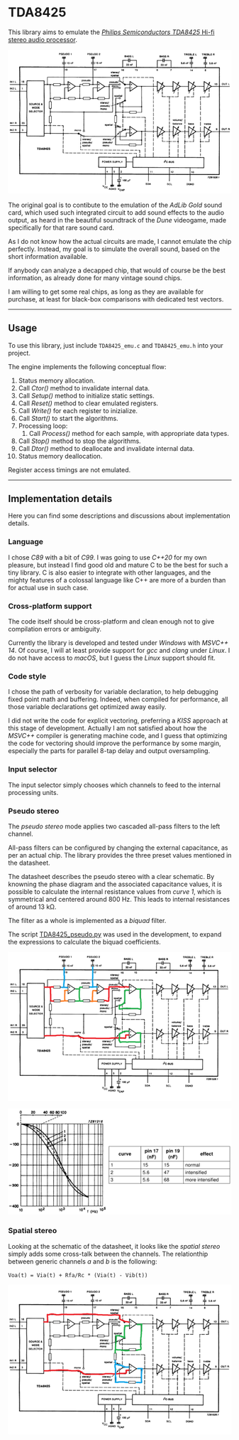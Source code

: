 # TDA8425

This library aims to emulate the
[*Philips Semiconductors TDA8425* Hi-fi stereo audio processor](doc/TDA8425.pdf).

![Block diagram](doc/block_diagram.png)

The original goal is to contibute to the emulation of the *AdLib Gold* sound
card, which used such integrated circuit to add sound effects to the audio
output, as heard in the beautiful soundtrack of the *Dune* videogame, made
specifically for that rare sound card.

As I do not know how the actual circuits are made, I cannot emulate the chip
perfectly. Instead, my goal is to simulate the overall sound, based on the
short information available.

If anybody can analyze a decapped chip, that would of course be the best
information, as already done for many vintage sound chips.

I am willing to get some real chips, as long as they are available for
purchase, at least for black-box comparisons with dedicated test vectors.

_______________________________________________________________________________

## Usage

To use this library, just include `TDA8425_emu.c` and `TDA8425_emu.h`
into your project.

The engine implements the following conceptual flow:

1. Status memory allocation.
2. Call *Ctor()* method to invalidate internal data.
3. Call *Setup()* method to initialize static settings.
4. Call *Reset()* method to clear emulated registers.
5. Call *Write()* for each register to inizialize.
6. Call *Start()* to start the algorithms.
7. Processing loop:
    1. Call *Process()* method for each sample, with appropriate data types.
8. Call *Stop()* method to stop the algorithms.
9. Call *Dtor()* method to deallocate and invalidate internal data.
10. Status memory deallocation.

Register access timings are not emulated.

_______________________________________________________________________________

## Implementation details

Here you can find some descriptions and discussions about implementation
details.


### Language

I chose *C89* with a bit of *C99*. I was going to use *C++20* for my own
pleasure, but instead I find good old and mature C to be the best for such a
tiny library. C is also easier to integrate with other languages, and the
mighty features of a colossal language like C++ are more of a burden than for
actual use in such case.


### Cross-platform support

The code itself should be cross-platform and clean enough not to give
compilation errors or ambiguity.

Currently the library is developed and tested under *Windows* with *MSVC++ 14*.
Of course, I will at least provide support for *gcc* and *clang* under *Linux*.
I do not have access to *macOS*, but I guess the *Linux* support should fit.


### Code style

I chose the path of verbosity for variable declaration, to help debugging fixed
point math and buffering. Indeed, when compiled for performance, all those
variable declarations get optimized away easily.

I did not write the code for explicit vectoring, preferring a *KISS* approach
at this stage of development. Actually I am not satisfied about how the
*MSVC++* compiler is generating machine code, and I guess that optimizing the
code for vectoring should improve the performance by some margin, especially
the parts for parallel 8-tap delay and output oversampling.


### Input selector

The input selector simply chooses which channels to feed to the internal
processing units.


### Pseudo stereo

The *pseudo stereo* mode applies two cascaded all-pass filters to the left
channel.

All-pass filters can be configured by changing the external capacitance, as per
an actual chip. The library provides the three preset values mentioned in the
datasheet.

The datasheet describes the pseudo stereo with a clear schematic.
By knowning the phase diagram and the associated capacitance values, it is
possible to calculate the internal resistance values from *curve 1*, which is
symmetrical and centered around 800 Hz. This leads to internal resistances of
around 13 kΩ.

The filter as a whole is implemented as a *biquad* filter.

The script [TDA8425_pseudo.py](doc/TDA8425_pseudo.py) was used in the
development, to expand the expressions to calculate the biquad coefficients.

![Pseudo stereo schematic highlight](doc/TDA8425_pseudo.png)

![Pseudo stereo phase diagram](doc/pseudo_phase.png)


### Spatial stereo

Looking at the schematic of the datasheet, it looks like the *spatial stereo*
simply adds some cross-talk between the channels.
The relationthip between generic channels *a* and *b* is the following:

    Voa(t) = Via(t) + Rfa/Rc * (Via(t) - Vib(t))

![Spatial stereo schematic highlight](doc/TDA8425_spatial.png)

